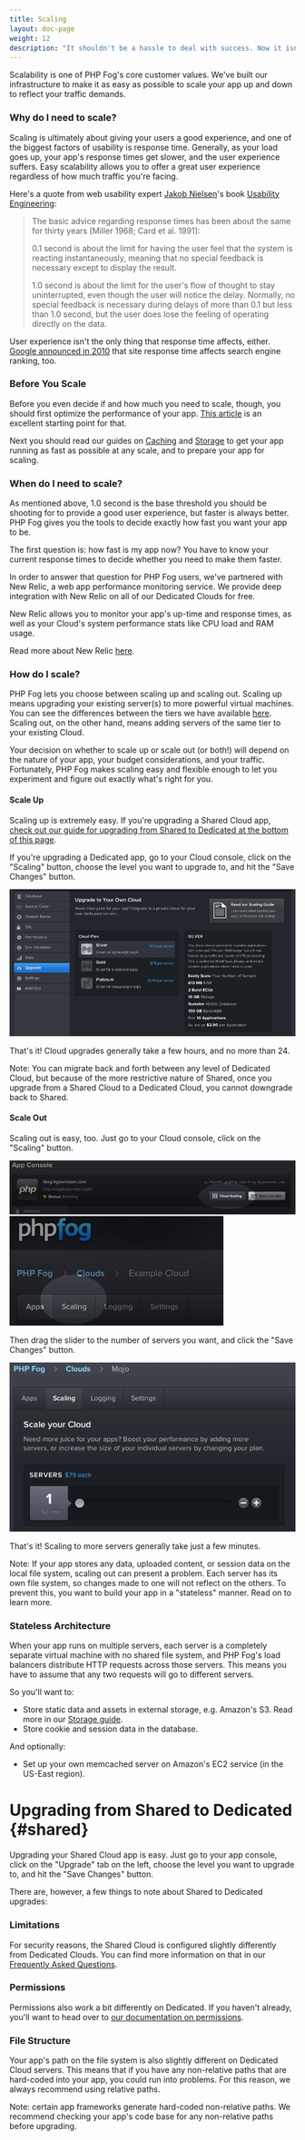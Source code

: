 ```yaml
---
title: Scaling
layout: doc-page
weight: 12
description: "It shouldn't be a hassle to deal with success. Now it isn't."
---
```


Scalability is one of PHP Fog's core customer values. We've built our infrastructure to make it as easy as possible to scale your app up and down to reflect your traffic demands. 

### Why do I need to scale?

Scaling is ultimately about giving your users a good experience, and one of the biggest factors of usability is response time. Generally, as your load goes up, your app's response times get slower, and the user experience suffers. Easy scalability allows you to offer a great user experience regardless of how much traffic you're facing. 

Here's a quote from web usability expert [Jakob Nielsen](http://www.useit.com/jakob/)'s book [Usability Engineering](http://www.amazon.com/exec/obidos/ASIN/0125184069/ref=nosim/useitcomusablein):

> The basic advice regarding response times has been about the same for thirty years [Miller 1968; Card et al. 1991]:
> 
> 0.1 second is about the limit for having the user feel that the system is reacting instantaneously, meaning that no special feedback is necessary except to display the result.
>
> 1.0 second is about the limit for the user's flow of thought to stay uninterrupted, even though the user will notice the delay. Normally, no special feedback is necessary during delays of more than 0.1 but less than 1.0 second, but the user does lose the feeling of operating directly on the data.

User experience isn't the only thing that response time affects, either. [Google announced in 2010](http://googlewebmastercentral.blogspot.com/2010/04/using-site-speed-in-web-search-ranking.html) that site response time affects search engine ranking, too. 

### Before You Scale

Before you even decide if and how much you need to scale, though, you should first optimize the performance of your app. [This article](http://developer.yahoo.com/performance/rules.html) is an excellent starting point for that.

Next you should read our guides on [Caching](/best-practices/caching) and [Storage](/best-practice/storage) to get your app running as fast as possible at any scale, and to prepare your app for scaling. 

### When do I need to scale? 

As mentioned above, 1.0 second is the base threshold you should be shooting for to provide a good user experience, but faster is always better. PHP Fog gives you the tools to decide exactly how fast you want your app to be. 

The first question is: how fast is my app now? You have to know your current response times to decide whether you need to make them faster.

In order to answer that question for PHP Fog users, we've partnered with New Relic, a web app performance monitoring service. We provide deep integration with New Relic on all of our Dedicated Clouds for free. 

New Relic allows you to monitor your app's up-time and response times, as well as your Cloud's system performance stats like CPU load and RAM usage. 

Read more about New Relic [here](/addons/newrelic).

### How do I scale? 

PHP Fog lets you choose between scaling up and scaling out. Scaling up means upgrading your existing server(s) to more powerful virtual machines. You can see the differences between the tiers we have available [here](https://phpfog.com/pricing). Scaling out, on the other hand, means adding servers of the same tier to your existing Cloud. 

Your decision on whether to scale up or scale out (or both!) will depend on the nature of your app, your budget considerations, and your traffic. Fortunately, PHP Fog makes scaling easy and flexible enough to let you experiment and figure out exactly what's right for you. 

#### Scale Up

Scaling up is extremely easy. If you're upgrading a Shared Cloud app, [check out our guide for upgrading from Shared to Dedicated at the bottom of this page](#shared). 

If you're upgrading a Dedicated app, go to your Cloud console, click on the "Scaling" button, choose the level you want to upgrade to, and hit the "Save Changes" button. 

<img class="screenshot" src="/img/screenshots/upgrade.png" alt="Scale Up"/>

That's it! Cloud upgrades generally take a few hours, and no more than 24. 

Note: You can migrate back and forth between any level of Dedicated Cloud, but because of the more restrictive nature of Shared, once you upgrade from a Shared Cloud to a Dedicated Cloud, you cannot downgrade back to Shared. 

#### Scale Out

Scaling out is easy, too. Just go to your Cloud console, click on the "Scaling" button. 

<img class="screenshot" src="/img/screenshots/scaling-1.png" alt="Scale Out"/>

<img class="screenshot" src="/img/screenshots/scaling-2.png" alt="Scale Out"/>

Then drag the slider to the number of servers you want, and click the "Save Changes" button. 

<img class="screenshot" src="/img/screenshots/scaling-slider.png" alt="Scale Out"/>

That's it! Scaling to more servers generally take just a few minutes. 

Note: If your app stores any data, uploaded content, or session data on the local file system, scaling out can present a problem. Each server has its own file system, so changes made to one will not reflect on the others. To prevent this, you want to build your app in a "stateless" manner. Read on to learn more.

### Stateless Architecture

When your app runs on multiple servers, each server is a completely separate virtual machine with no shared file system, and PHP Fog's load balancers distribute HTTP requests across those servers. This means you have to assume that any two requests will go to different servers.

So you'll want to:

* Store static data and assets in external storage, e.g. Amazon's S3. Read more in our [Storage guide](/best-practices/storage).
* Store cookie and session data in the database. 

And optionally: 

* Set up your own memcached server on Amazon's EC2 service (in the US-East region). 

# Upgrading from Shared to Dedicated {#shared}

Upgrading your Shared Cloud app is easy. Just go to your app console, click on the "Upgrade" tab on the left, choose the level you want to upgrade to, and hit the "Save Changes" button. 

There are, however, a few things to note about Shared to Dedicated upgrades:

### Limitations

For security reasons, the Shared Cloud is configured slightly differently from Dedicated Clouds. You can find more information on that in our [Frequently Asked Questions](/faqs#sharedvdedicated).

### Permissions

Permissions also work a bit differently on Dedicated. If you haven't already, you'll want to head over to [our documentation on permissions](/customize/permissions).

### File Structure

Your app's path on the file system is also slightly different on Dedicated Cloud servers. This means that if you have any non-relative paths that are hard-coded into your app, you could run into problems. For this reason, we always recommend using relative paths. 

Note: certain app frameworks generate hard-coded non-relative paths. We recommend checking your app's code base for any non-relative paths before upgrading.
